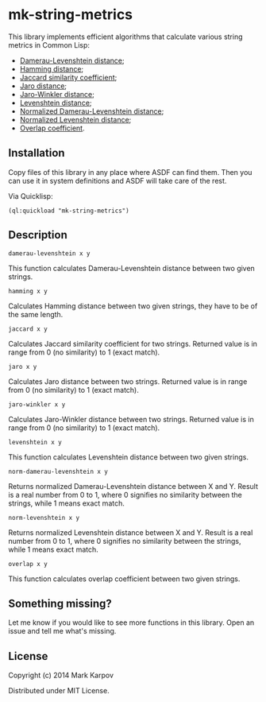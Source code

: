 # mk-string-metrics

This library implements efficient algorithms that calculate various string
metrics in Common Lisp:

* [Damerau-Levenshtein
  distance](http://en.wikipedia.org/wiki/Damerau%E2%80%93Levenshtein_distance);
* [Hamming distance](http://en.wikipedia.org/wiki/Hamming_distance);
* [Jaccard similarity
  coefficient](http://en.wikipedia.org/wiki/Jaccard_index);
* [Jaro
  distance](http://en.wikipedia.org/wiki/Jaro%E2%80%93Winkler_distance);
* [Jaro-Winkler
  distance](http://en.wikipedia.org/wiki/Jaro%E2%80%93Winkler_distance);
* [Levenshtein distance](http://en.wikipedia.org/wiki/Levenshtein_distance);
* [Normalized Damerau-Levenshtein
  distance](http://en.wikipedia.org/wiki/Damerau%E2%80%93Levenshtein_distance);
* [Normalized Levenshtein
  distance](http://en.wikipedia.org/wiki/Levenshtein_distance);
* [Overlap coefficient](http://en.wikipedia.org/wiki/Overlap_coefficient).

## Installation

Copy files of this library in any place where ASDF can find them. Then you
can use it in system definitions and ASDF will take care of the rest.

Via Quicklisp:

```
(ql:quickload "mk-string-metrics")
```

## Description

```
damerau-levenshtein x y
```

This function calculates Damerau-Levenshtein distance between two given
strings.

```
hamming x y
```

Calculates Hamming distance between two given strings, they have to be of
the same length.

```
jaccard x y
```

Calculates Jaccard similarity coefficient for two strings. Returned value is
in range from 0 (no similarity) to 1 (exact match).

```
jaro x y
```

Calculates Jaro distance between two strings. Returned value is in range
from 0 (no similarity) to 1 (exact match).

```
jaro-winkler x y
```

Calculates Jaro-Winkler distance between two strings. Returned value is in
range from 0 (no similarity) to 1 (exact match).

```
levenshtein x y
```

This function calculates Levenshtein distance between two given strings.

```
norm-damerau-levenshtein x y
```

Returns normalized Damerau-Levenshtein distance between X and Y. Result is a
real number from 0 to 1, where 0 signifies no similarity between the
strings, while 1 means exact match.

```
norm-levenshtein x y
```

Returns normalized Levenshtein distance between X and Y. Result is a real
number from 0 to 1, where 0 signifies no similarity between the strings,
while 1 means exact match.

```
overlap x y
```

This function calculates overlap coefficient between two given strings.

## Something missing?

Let me know if you would like to see more functions in this library. Open an
issue and tell me what's missing.

## License

Copyright (c) 2014 Mark Karpov

Distributed under MIT License.
